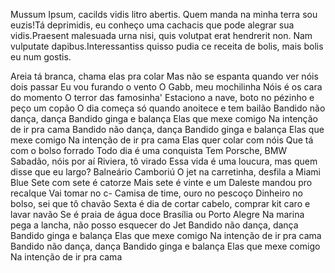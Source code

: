 Mussum Ipsum, cacilds vidis litro abertis. Quem manda na minha terra sou euzis!Tá deprimidis, eu conheço uma cachacis que pode alegrar sua vidis.Praesent malesuada urna nisi, quis volutpat erat hendrerit non. Nam vulputate dapibus.Interessantiss quisso pudia ce receita de bolis, mais bolis eu num gostis.

Areia tá branca, chama elas pra colar
Mas não se espanta quando ver nóis dois passar
Eu vou furando o vento
O Gabb, meu mochilinha
Nóis é os cara do momento
O terror das famosinha'
Estaciono a nave, boto no pézinho e peço um copão
O dia começa só quando anoitece e tem bailão
Bandido não dança, dança
Bandido ginga e balança
Elas que mexe comigo
Na intenção de ir pra cama
Bandido não dança, dança
Bandido ginga e balança
Elas que mexe comigo
Na intenção de ir pra cama
Elas quer colar com nóis
Que tá com o bolso forrado
Todo dia é uma conquista
Tem Porsche, BMW
Sabadão, nóis por aí
Riviera, tô virado
Essa vida é uma loucura, mas quem disse que eu largo?
Balneário Camboriú
O jet na carretinha, desfila a Miami Blue
Sete com sete é catorze
Mais sete é vinte e um
Daleste mandou pro recalque
Vai tomar no c-
Camisa de time, ouro no pescoço
Dinheiro no bolso, sei que tô chavão
Sexta é dia de cortar cabelo, comprar kit caro e lavar navão
Se é praia de água doce
Brasília ou Porto Alegre
Na marina pega a lancha, não posso esquecer do Jet
Bandido não dança, dança
Bandido ginga e balança
Elas que mexe comigo
Na intenção de ir pra cama
Bandido não dança, dança
Bandido ginga e balança
Elas que mexe comigo
Na intenção de ir pra cama
